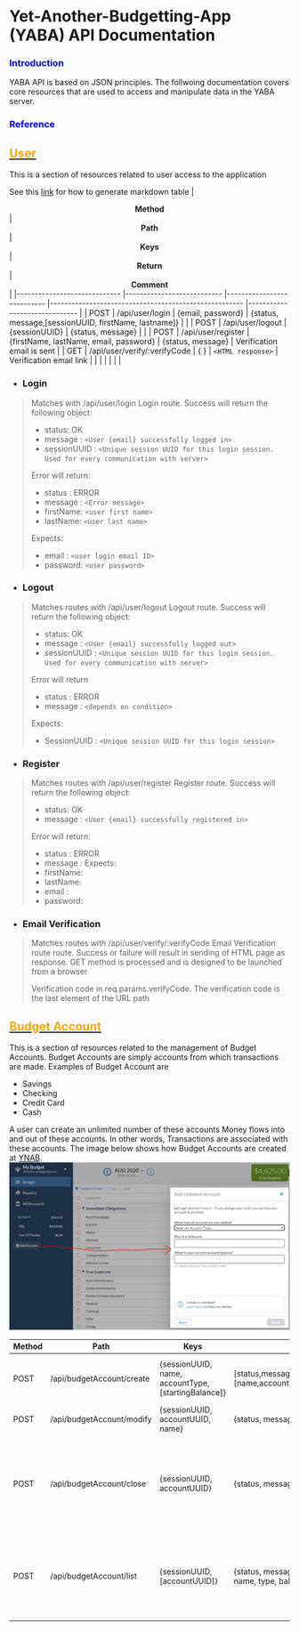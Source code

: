 # Yet-Another-Budgetting-App (YABA) API Documentation

### <span style="color:blue">Introduction</span>
YABA API is based on JSON principles. The follwoing documentation covers core resources that are used to access and manipulate data in the YABA server.

### <span style="color:blue">Reference</span>

## <u><span style="color:orange">User</span></u>
This is a section of resources related to user access to the application

See this [link](https://www.tablesgenerator.com/markdown_tables#) for how to generate markdown table
| <center>**Method**</center>   | <center>**Path**</center>     | <center>**Keys**</center>     | <center>**Return**</center>                           | <center>**Comment**</center>  |
|-----------------------------  |---------------------------    |---------------------------    |------------------------------------------------------ |------------------------------ |
| POST                          | /api/user/login               | {email, password}             | {status, message,[sessionUUID, firstName, lastname]}  |                               |
| POST                          | /api/user/logout              | {sessionUUID}                 | {status, message}                                     |                               |
| POST                          | /api/user/register            | {firstName, lastName, email, password} | {status, message}                            | Verification email is sent    |
| GET                           | /api/user/verify/:verifyCode  | { }                              | ``<HTML response>``                                                | Verification email link       |
|                               |                               |                               |                                                       |                               |

* ### Login
  
> Matches with /api/user/login
> Login route. Success will return the following object:
>
>  - status: OK
>  - message : ``<User {email} successfully logged in>``
>  - sessionUUID : ``<Unique session UUID for this login session. Used for every communication with server>``
>
> Error will return:
>  - status : ERROR
>  - message : ``<Error message>``
>  - firstName: ``<user first name>``
>  - lastName: ``<user last name>``
>
> Expects:
>  - email : ``<user login email ID>``
>  - password: ``<user password>``

* ### Logout
> Matches routes with /api/user/logout
> Logout route. Success will return the following object:
> 
>  - status: OK
>  - message : ``<User {email} successfully logged out>``
>  - sessionUUID : ``<Unique session UUID for this login session. Used for every communication with server>``
> 
> Error will return
>  - status : ERROR
>  - message : ``<depends on condition>``
>
> Expects:
>  - SessionUUID : ``<Unique session UUID for this login session>``

* ### Register
  
> Matches routes with /api/user/register
> Register route. Success will return the following object:
>
>  - status: OK
>  - message : ``<User {email} successfully registered in>``
>
> Error will return:
>  - status : ERROR
>  - message : <Error message>
> Expects:
>  - firstName: <user first name>
>  - lastName: <user last name>
>  - email : <user login email ID>
>  - password: <user password>

* ### Email Verification

> Matches routes with /api/user/verify/:verifyCode
> Email Verification route route. Success or failure will result in sending of HTML page as
> response. GET method is processed and is designed to be launched from a browser
>
> Verification code in req.params.verifyCode. The verification code is the last element of the URL path

## <u><span style="color:orange">Budget Account</span></u>

This is a section of resources related to the management of Budget Accounts. Budget Accounts are simply accounts from which transactions are made. Examples of Budget Account are
* Savings
* Checking
* Credit Card
* Cash

A user can create an unlimited number of these accounts Money flows into and out of these accounts. In other words, Transactions are associated with these accounts. The image below shows how Budget Accounts are created at [YNAB](https://www.youneedabudget.com/).
![YNAB Budget Account Creation](./api-readme-images/ynab-create-budget-account.png "YNAB Create Budget Account")

| <center>**Method**</center>    | <center>**Path**</center> | <center>**Keys**</center>            | <center>**Return**</center>                                       | <center>**Comment**</center>                                                  |
|--------   |---------------------------    |-----------------------------------------------------  |-----------------------------------------------------------------  |---------------------------------------------------------------------------    |
| POST      | /api/budgetAccount/create     | {sessionUUID, name, accountType, [startingBalance]}   | [status,message,[name,accountUUID,accountType,startingBalance]]   | Optional return keys/values return on "OK" status                             |
| POST      | /api/budgetAccount/modify     | {sessionUUID, accountUUID, name}                      | {status, message, [name]}                                         |                                                                               |
| POST      | /api/budgetAccount/close      | {sessionUUID, accountUUID}                            | {status, message}                                                 | If successfully close, status is "OK". The account is not deleted. Merely tagged as "closed"                                         |
| POST      | /api/budgetAccount/list       | {sessionUUID,[accountUUID]}                                         | {status, message, [accounts(array{accountUUID, name, type, balance, isClosed})]}   | Success status is "OK". Return includes optional array of account objects     |
